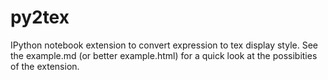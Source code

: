 py2tex
======

IPython notebook extension to convert expression to tex display style. 
See the example.md (or better example.html) for a quick look at the possibities of the extension.
